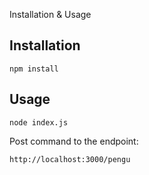 Installation & Usage

## Installation

```node
npm install
```

## Usage

```node
node index.js
```

Post command to the endpoint:

```
http://localhost:3000/pengu
```


